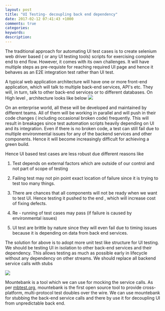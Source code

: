 ```yaml
---
layout: post
title: "UI Testing- decoupling back end dependency"
date: 2017-02-12 07:41:43 +1000
comments: true
categories: 
keywords: 
description: 
---
```

The traditional approach for automating UI test cases is to create selenium web driver based ( or any UI testing tools) scripts for exercising complete end to end flow. However, it comes with its own challenges. It will have multiple steps as pre-requiste for reaching required UI page and hence it behaves as an E2E integration test rather than UI test.

A typical web application architecture will have one or more front-end application, which will talk to multiple back-end services, API's etc. They will, in turn, talk to other back-end services or to different databases. On High level , architecture looks like below 
![]({{site.images_dir}}/2017/02/02/UIinIsolation_1.png)


 On an enterprise world, all these will be developed and maintained by different teams. All of them will be working in parallel and will push in their code changes ( including occasional broken code) frequently. This will result in breakages since test automation scripts heavily depending on UI and its integration. Even if there is no broken code, a test can still fail due to multiple environmental issues for any of the backend services and other components.  Hence it will become increasingly difficult for achieving a green build. 

Hence UI based test cases are less robust due different reasons like


1. Test depends on external factors which are outside of our control and not part of scope of testing

2. Failing test may not pin point exact location of failure since it is trying to test too many things.

3. There are chances that all components will not be ready when we want to test UI. Hence testing it pushed to the end , which will increase cost of fixing defects.

4. Re - running of test cases may pass (if failure is caused by environmental issues)

5. UI test are brittle by nature since they will even fail  due to timing issues because it is depending on data from back end services.

The solution for above is to adopt more unit test like structure for UI testing. We should be testing UI in isolation to other back-end services and their dependency. This allows testing as much as possible early in lifecycle without any dependency on other streams. We should replace all backend service calls with stubs


![]({{site.images_dir}}/2017/02/02/UIinIsolation_2.png)

Mountebank is a tool which we can use for mocking the service calls. As per [mbtest.org](http://www.mbtest.org/), mountebank is the first open source tool to provide cross-platform, multi-protocol test doubles over the wire.  We can use mountebank for stubbing the back-end service calls and there by use it for decoupling UI from unpredictable back end. 